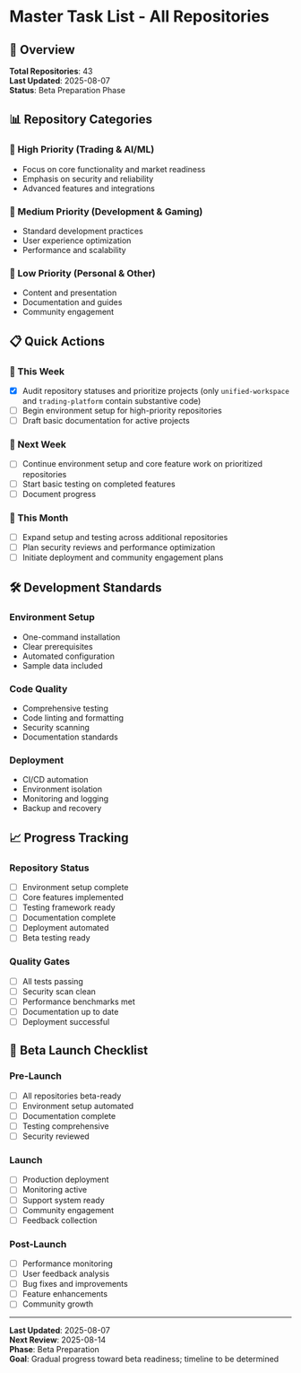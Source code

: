 # Master Task List - All Repositories

## 🎯 **Overview**

**Total Repositories**: 43  
**Last Updated**: 2025-08-07  
**Status**: Beta Preparation Phase

## 📊 **Repository Categories**

### **🚀 High Priority (Trading & AI/ML)**
- Focus on core functionality and market readiness
- Emphasis on security and reliability
- Advanced features and integrations

### **🔧 Medium Priority (Development & Gaming)**
- Standard development practices
- User experience optimization
- Performance and scalability

### **📝 Low Priority (Personal & Other)**
- Content and presentation
- Documentation and guides
- Community engagement

## 📋 **Quick Actions**

### **🔄 This Week**
- [x] Audit repository statuses and prioritize projects (only `unified-workspace` and `trading-platform` contain substantive code)
- [ ] Begin environment setup for high-priority repositories
- [ ] Draft basic documentation for active projects

### **📅 Next Week**
- [ ] Continue environment setup and core feature work on prioritized repositories
- [ ] Start basic testing on completed features
- [ ] Document progress

### **🎯 This Month**
- [ ] Expand setup and testing across additional repositories
- [ ] Plan security reviews and performance optimization
- [ ] Initiate deployment and community engagement plans

## 🛠️ **Development Standards**

### **Environment Setup**
- One-command installation
- Clear prerequisites
- Automated configuration
- Sample data included

### **Code Quality**
- Comprehensive testing
- Code linting and formatting
- Security scanning
- Documentation standards

### **Deployment**
- CI/CD automation
- Environment isolation
- Monitoring and logging
- Backup and recovery

## 📈 **Progress Tracking**

### **Repository Status**
- [ ] Environment setup complete
- [ ] Core features implemented
- [ ] Testing framework ready
- [ ] Documentation complete
- [ ] Deployment automated
- [ ] Beta testing ready

### **Quality Gates**
- [ ] All tests passing
- [ ] Security scan clean
- [ ] Performance benchmarks met
- [ ] Documentation up to date
- [ ] Deployment successful

## 🚀 **Beta Launch Checklist**

### **Pre-Launch**
- [ ] All repositories beta-ready
- [ ] Environment setup automated
- [ ] Documentation complete
- [ ] Testing comprehensive
- [ ] Security reviewed

### **Launch**
- [ ] Production deployment
- [ ] Monitoring active
- [ ] Support system ready
- [ ] Community engagement
- [ ] Feedback collection

### **Post-Launch**
- [ ] Performance monitoring
- [ ] User feedback analysis
- [ ] Bug fixes and improvements
- [ ] Feature enhancements
- [ ] Community growth

---

**Last Updated**: 2025-08-07  
**Next Review**: 2025-08-14  
**Phase**: Beta Preparation  
**Goal**: Gradual progress toward beta readiness; timeline to be determined
